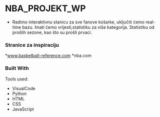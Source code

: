 # NBA_PROJEKT_WP



* Radimo interaktivnu stanicu za sve fanove košarke, uključiti ćemo real-time bazu. Imati ćemo vrijesti,statistiku za više kategorija. Statistiku od prošlih sezone, kao što su prošli prvaci.

### Stranice za inspiraciju
*www.basketball-reference.com
*nba.com
### Built With


Tools used:
* VisualCode
* Python
* HTML
* CSS
* JavaScript



<!-- GETTING STARTED -->
